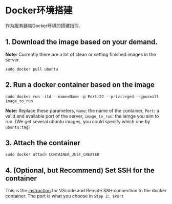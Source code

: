# Docker环境搭建

作为服务器端Docker环境的搭建指引.

## 1. Download the image based on your demand. 

**Note:** Currently there are a lot of clean or setting finished images in the server.

```sudo docker pull ubuntu``` 

## 2. Run a docker container based on the image

```sudo docker run -itd --name=Name -p Port:22 --privileged --gpus=all  image_to_run```

**Note:** Replace these parameters, ```Name```: the name of the container, ```Port```: a valid and available port of the server, ```image_to_run```: the iamge you aim to run. (We get several ubuntu images, you could specify which one by ```ubuntu:tag```)

## 3. Attach the container

```sudo docker attach CONTAINER_JUST_CREATED```

## 4. (Optional, but Recommend) Set SSH for the container

This is the [instruction](http://www.yang99.top/index.php/archives/3/) for VScode and Remote SSH connection to the docker container. The port is what you choose in ```Step 2: $Port```
